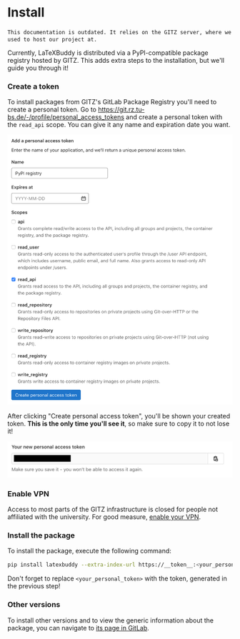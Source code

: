 # Install

```{attention}
This documentation is outdated. It relies on the GITZ server, where we used to host our project at.
```

Currently, LaTeXBuddy is distributed via a PyPI-compatible package registry hosted by GITZ. This adds extra steps to the installation, but we'll guide you through it!

### Create a token

To install packages from GITZ's GitLab Package Registry you'll need to create a personal token. Go to https://git.rz.tu-bs.de/-/profile/personal_access_tokens and create a personal token with the `read_api` scope. You can give it any name and expiration date you want.

![Screenshot of the "Personal Access Tokens" page](../images/pat-page.png)

After clicking "Create personal access token", you'll be shown your created token. **This is the only time you'll see it**, so make sure to copy it to not lose it!

![Screenshot of the generated token](../images/pat.png)

### Enable VPN

Access to most parts of the GITZ infrastructure is closed for people not affiliated with the university. For good measure, [enable your VPN](https://doku.rz.tu-bs.de/doku.php?id=netz:vpn:vpn_einrichten).

### Install the package

To install the package, execute the following command:

```sh
pip install latexbuddy --extra-index-url https://__token__:<your_personal_token>@git.rz.tu-bs.de/api/v4/projects/585/packages/pypi/simple
```

Don't forget to replace `<your_personal_token>` with the token, generated in the previous step!

### Other versions

To install other versions and to view the generic information about the package, you can navigate to [its page in GitLab](https://git.rz.tu-bs.de/sw-technik-fahrzeuginformatik/sep/sep-2021/ibr_alg_0/latexbuddy/-/packages/8).
